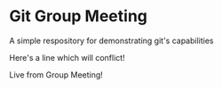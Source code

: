 # Git Group Meeting

A simple respository for demonstrating git's capabilities

Here's a line which will conflict!

Live from Group Meeting!
